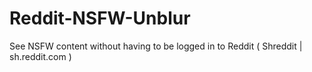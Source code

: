 # Reddit-NSFW-Unblur
See NSFW content without having to be logged in to Reddit ( Shreddit | sh.reddit.com )

